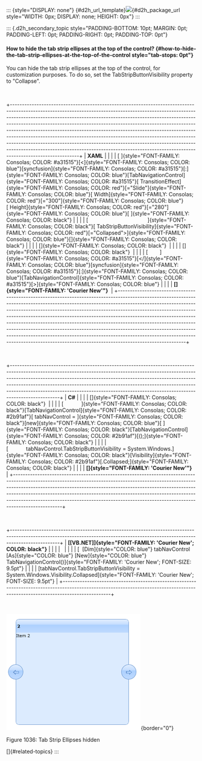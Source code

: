 ::: {style="DISPLAY: none"}
[](ms-xhelp:///?Id=d2h_url_template){#d2h_url_template}![](!package_url!){#d2h_package_url style="WIDTH: 0px; DISPLAY: none; HEIGHT: 0px"}
:::

::: {.d2h_secondary_topic style="PADDING-BOTTOM: 10pt; MARGIN: 0pt; PADDING-LEFT: 0pt; PADDING-RIGHT: 0pt; PADDING-TOP: 0pt"}
#### How to hide the tab strip ellipses at the top of the control? {#how-to-hide-the-tab-strip-ellipses-at-the-top-of-the-control style="tab-stops: 0pt"}

You can hide the tab strip ellipses at the top of the control, for customization purposes. To do so, set the TabStripButtonVisibility property to "Collapse".

 

+----------------------------------------------------------------------------------------------------------------------------------------------------------------------------------------------------------------------------------------------------------------------------------------------------------------------------------------------------------------------------------------------------------------------------------------------------------------------------------------------------------------------------------------------------------------------------------------------------------------------------------------------------------------------------+
| **XAML**                                                                                                                                                                                                                                                                                                                                                                                                                                                                                                                                                                                                                                                                   |
|                                                                                                                                                                                                                                                                                                                                                                                                                                                                                                                                                                                                                                                                            |
| [ ]{style="FONT-FAMILY: Consolas; COLOR: #a31515"}[\<]{style="FONT-FAMILY: Consolas; COLOR: blue"}[syncfusion]{style="FONT-FAMILY: Consolas; COLOR: #a31515"}[:]{style="FONT-FAMILY: Consolas; COLOR: blue"}[TabNavigationControl]{style="FONT-FAMILY: Consolas; COLOR: #a31515"}[ TransitionEffect]{style="FONT-FAMILY: Consolas; COLOR: red"}[=\"Slide\"]{style="FONT-FAMILY: Consolas; COLOR: blue"}[ Width]{style="FONT-FAMILY: Consolas; COLOR: red"}[=\"300\"]{style="FONT-FAMILY: Consolas; COLOR: blue"}[ Height]{style="FONT-FAMILY: Consolas; COLOR: red"}[=\"280\"]{style="FONT-FAMILY: Consolas; COLOR: blue"}[ ]{style="FONT-FAMILY: Consolas; COLOR: black"} |
|                                                                                                                                                                                                                                                                                                                                                                                                                                                                                                                                                                                                                                                                            |
| [                                        ]{style="FONT-FAMILY: Consolas; COLOR: black"}[ TabStripButtonVisibility]{style="FONT-FAMILY: Consolas; COLOR: red"}[=\"Collapsed\"\>]{style="FONT-FAMILY: Consolas; COLOR: blue"}[]{style="FONT-FAMILY: Consolas; COLOR: black"}                                                                                                                                                                                                                                                                                                                                                                                                 |
|                                                                                                                                                                                                                                                                                                                                                                                                                                                                                                                                                                                                                                                                            |
| []{style="FONT-FAMILY: Consolas; COLOR: black"}                                                                                                                                                                                                                                                                                                                                                                                                                                                                                                                                                                                                                            |
|                                                                                                                                                                                                                                                                                                                                                                                                                                                                                                                                                                                                                                                                            |
| []{style="FONT-FAMILY: Consolas; COLOR: black"}                                                                                                                                                                                                                                                                                                                                                                                                                                                                                                                                                                                                                            |
|                                                                                                                                                                                                                                                                                                                                                                                                                                                                                                                                                                                                                                                                            |
| [        ]{style="FONT-FAMILY: Consolas; COLOR: #a31515"}[\</]{style="FONT-FAMILY: Consolas; COLOR: blue"}[syncfusion]{style="FONT-FAMILY: Consolas; COLOR: #a31515"}[:]{style="FONT-FAMILY: Consolas; COLOR: blue"}[TabNavigationControl]{style="FONT-FAMILY: Consolas; COLOR: #a31515"}[\>]{style="FONT-FAMILY: Consolas; COLOR: blue"}                                                                                                                                                                                                                                                                                                                                  |
|                                                                                                                                                                                                                                                                                                                                                                                                                                                                                                                                                                                                                                                                            |
| **[]{style="FONT-FAMILY: 'Courier New'"}**                                                                                                                                                                                                                                                                                                                                                                                                                                                                                                                                                                                                                                 |
+----------------------------------------------------------------------------------------------------------------------------------------------------------------------------------------------------------------------------------------------------------------------------------------------------------------------------------------------------------------------------------------------------------------------------------------------------------------------------------------------------------------------------------------------------------------------------------------------------------------------------------------------------------------------------+

 

+--------------------------------------------------------------------------------------------------------------------------------------------------------------------------------------------------------------------------------------------------------------------------------------------------------------------------------------------------------------------------------------------------------------------------+
| **C#**                                                                                                                                                                                                                                                                                                                                                                                                                   |
|                                                                                                                                                                                                                                                                                                                                                                                                                          |
| []{style="FONT-FAMILY: Consolas; COLOR: black"}                                                                                                                                                                                                                                                                                                                                                                          |
|                                                                                                                                                                                                                                                                                                                                                                                                                          |
| [            ]{style="FONT-FAMILY: Consolas; COLOR: black"}[TabNavigationControl]{style="FONT-FAMILY: Consolas; COLOR: #2b91af"}[ tabNavControl = ]{style="FONT-FAMILY: Consolas; COLOR: black"}[new]{style="FONT-FAMILY: Consolas; COLOR: blue"}[ ]{style="FONT-FAMILY: Consolas; COLOR: black"}[TabNavigationControl]{style="FONT-FAMILY: Consolas; COLOR: #2b91af"}[();]{style="FONT-FAMILY: Consolas; COLOR: black"} |
|                                                                                                                                                                                                                                                                                                                                                                                                                          |
| [            tabNavControl.TabStripButtonVisibility = System.Windows.]{style="FONT-FAMILY: Consolas; COLOR: black"}[Visibility]{style="FONT-FAMILY: Consolas; COLOR: #2b91af"}[.Collapsed;]{style="FONT-FAMILY: Consolas; COLOR: black"}                                                                                                                                                                                 |
|                                                                                                                                                                                                                                                                                                                                                                                                                          |
| **[]{style="FONT-FAMILY: 'Courier New'"}**                                                                                                                                                                                                                                                                                                                                                                               |
+--------------------------------------------------------------------------------------------------------------------------------------------------------------------------------------------------------------------------------------------------------------------------------------------------------------------------------------------------------------------------------------------------------------------------+

 

+--------------------------------------------------------------------------------------------------------------------------------------------------------------------------------+
| **[\[VB.NET\]]{style="FONT-FAMILY: 'Courier New'; COLOR: black"}**                                                                                                             |
|                                                                                                                                                                                |
|                                                                                                                                                                                |
|                                                                                                                                                                                |
| [  [Dim]{style="COLOR: blue"} tabNavControl [As]{style="COLOR: blue"} [New]{style="COLOR: blue"} TabNavigationControl()]{style="FONT-FAMILY: 'Courier New'; FONT-SIZE: 9.5pt"} |
|                                                                                                                                                                                |
| [tabNavControl.TabStripButtonVisibility = System.Windows.Visibility.Collapsed]{style="FONT-FAMILY: 'Courier New'; FONT-SIZE: 9.5pt"}                                           |
+--------------------------------------------------------------------------------------------------------------------------------------------------------------------------------+

 

![Description: C:\\Users\\jananit\\AppData\\Local\\Microsoft\\Windows\\Temporary Internet Files\\Content.Word\\Tab Strip Ellipses hidden.png](ImagesExt/image30_923.png){border="0"}

Figure 1036: Tab Strip Ellipses hidden

[]{#related-topics}
:::
